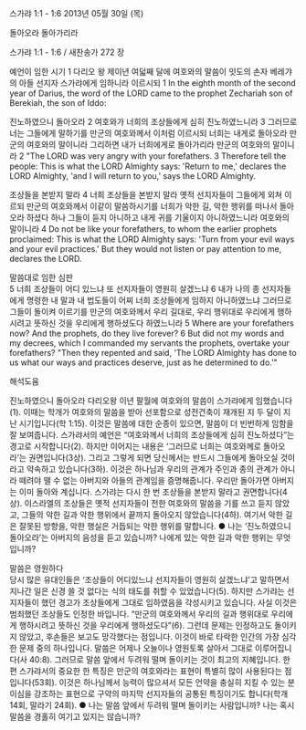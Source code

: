 스가랴 1:1 - 1:6 
2013년 05월 30일 (목)

돌아오라 돌아가리라



스가랴 1:1 - 1:6 / 새찬송가 272 장


예언이 임한 시기
1 다리오 왕 제이년 여덟째 달에 여호와의 말씀이 잇도의 손자 베레갸의 아들 선지자 스가랴에게 임하니라 이르시되
1 In the eighth month of the second year of Darius, the word of the LORD came to the prophet Zechariah son of Berekiah, the son of Iddo:  

진노하였으니 돌아오라 
2 여호와가 너희의 조상들에게 심히 진노하였느니라 3 그러므로 너는 그들에게 말하기를 만군의 여호와께서 이처럼 이르시되 너희는 내게로 돌아오라 만군의 여호와의 말이니라 그리하면 내가 너희에게로 돌아가리라 만군의 여호와의 말이니라
2 "The LORD was very angry with your forefathers. 3 Therefore tell the people: This is what the LORD Almighty says: 'Return to me,' declares the LORD Almighty, 'and I will return to you,' says the LORD Almighty.  

조상들을 본받지 말라 
4 너희 조상들을 본받지 말라 옛적 선지자들이 그들에게 외쳐 이르되 만군의 여호와께서 이같이 말씀하시기를 너희가 악한 길, 악한 행위를 떠나서 돌아오라 하셨다 하나 그들이 듣지 아니하고 내게 귀를 기울이지 아니하였느니라 여호와의 말이니라
4 Do not be like your forefathers, to whom the earlier prophets proclaimed: This is what the LORD Almighty says: 'Turn from your evil ways and your evil practices.' But they would not listen or pay attention to me, declares the LORD.   

말씀대로 임한 심판  
5 너희 조상들이 어디 있느냐 또 선지자들이 영원히 살겠느냐 6 내가 나의 종 선지자들에게 명령한 내 말과 내 법도들이 어찌 너희 조상들에게 임하지 아니하였느냐 그러므로 그들이 돌이켜 이르기를 만군의 여호와께서 우리 길대로, 우리 행위대로 우리에게 행하시려고 뜻하신 것을 우리에게 행하셨도다 하였느니라
5 Where are your forefathers now? And the prophets, do they live forever? 6 But did not my words and my decrees, which I commanded my servants the prophets, overtake your forefathers? "Then they repented and said, 'The LORD Almighty has done to us what our ways and practices deserve, just as he determined to do.'"

해석도움





진노하였으니 돌아오라 
다리오왕 이년 팔월에 여호와의 말씀이 스가랴에게 임했습니다(1). 이때는 학개가 여호와의 말씀을 받아 선포함으로 성전건축이 재개된 지 두 달이 지난 시기입니다(학 1:15). 이것은 말씀에 대한 순종이 있으면, 말씀이 더 빈번하게 임함을 잘 보여줍니다. 스가랴서의 예언은 “여호와께서 너희의 조상들에게 심히 진노하셨다”는 경고로 시작합니다(2). 하지만 이어지는 내용은 ‘그러므로 너희는 여호와께로 돌아오라’는 권면입니다(3상). 그리고 그렇게 되면 당신께서는 반드시 그들에게 돌아오실 것이라고 약속하고 있습니다(3하). 이것은 하나님과 우리의 관계가 주인과 종의 관계가 아니라 떼려야 뗄 수 없는 아버지와 아들의 관계임을 증명해줍니다. 우리만 돌아가면 아버지는 이미 돌아와 계십니다. 스가랴는 다시 한 번 조상들을 본받지 말라고 권면합니다(4상). 이스라엘의 조상들은 옛적 선지자들이 전한 여호와의 말씀을 기를 쓰고 듣지 않았고, 그들의 악한 길과 악한 행위에서 끝까지 돌아오지 않았습니다(4하). 여기서 악한 길은 잘못된 방향을, 악한 행실은 거듭되는 악한 행위를 말합니다. 
● 나는 ‘진노하였으니 돌아오라’는 아버지의 음성을 듣고 있습니까? 나에게 있는 악한 길과 악한 행위는 무엇입니까?

말씀은 영원하다  
당시 많은 유대인들은 ‘조상들이 어디있느냐 선지자들이 영원히 살겠느냐’고 말하면서 지나간 일은 신경 쓸 것 없다는 식의 태도를 취할 수 있었습니다(5). 하지만 스가랴는 선지자들이 했던 경고가 조상들에게 그대로 임하였음을 각성시키고 있습니다. 사실 이것은 범죄했던 조상들도 인정한 바입니다. “만군의 여호와께서 우리의 길과 행위대로 우리에게 행하시려고 뜻하신 것을 우리에게 행하셨도다”(6). 그런데 문제는 인정하고도 돌이키지 않았고, 후손들은 보고도 망각했다는 점입니다. 이것이 바로 타락한 인간의 가장 심각한 문제 중의 하나입니다. 말씀은 어제나 오늘이나 영원토록 살아서 그대로 이루어집니다(사 40:8). 그러므로 말씀 앞에서 두려워 떨며 돌이키는 것이 최고의 지혜입니다. 한편 스가랴서의 중요한 한 특징은 만군의 여호와라는 표현이 특별히 많이 사용된다는 점입니다(53회). 이것은 하나님께서 능력이 많으셔서 모든 언약을 충실히 지킬 수 있는 분이심을 강조하는 표현으로 구약의 마지막 선지자들의 공통된 특징이기도 합니다(학개 14회, 말라기 24회).
● 나는 말씀 앞에서 두려워 떨며 돌이키는 사람입니까? 나는 혹시 말씀을 경홀히 여기고 있지는 않습니까?